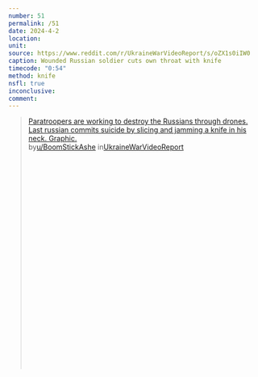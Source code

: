 ```yaml
---
number: 51
permalink: /51
date: 2024-4-2
location: 
unit:
source: https://www.reddit.com/r/UkraineWarVideoReport/s/oZX1s0iIW0
caption: Wounded Russian soldier cuts own throat with knife
timecode: "0:54"
method: knife
nsfl: true
inconclusive: 
comment: 
---
```

<blockquote class="reddit-embed-bq" style="height:500px" data-embed-height="728"><a href="https://www.reddit.com/r/UkraineWarVideoReport/comments/1cbs677/paratroopers_are_working_to_destroy_the_russians/">Paratroopers are working to destroy the Russians through drones. Last russian commits suicide by slicing and jamming a knife in his neck. Graphic. </a><br> by<a href="https://www.reddit.com/user/BoomStickAshe/">u/BoomStickAshe</a> in<a href="https://www.reddit.com/r/UkraineWarVideoReport/">UkraineWarVideoReport</a></blockquote><script async="" src="https://embed.reddit.com/widgets.js" charset="UTF-8"></script>